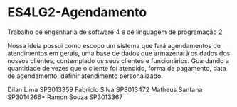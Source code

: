 # ES4LG2-Agendamento
Trabalho de engenharia de software 4 e de linguagem de programação 2

Nossa ideia possui como escopo um sistema que fará agendamentos de atendimentos em gerais, uma base de dados que armazenará os dados dos nossos clientes, contemplado os seus clientes e funcionários. Guardando a quantidade de vezes que o cliente foi atendido, forma de pagamento, data de agendamento, definir atendimento personalizado.

Dilan Lima      SP3013359
Fabricio Silva  SP3013472 
Matheus Santana SP3014266*
Ramon Souza     SP3013367
